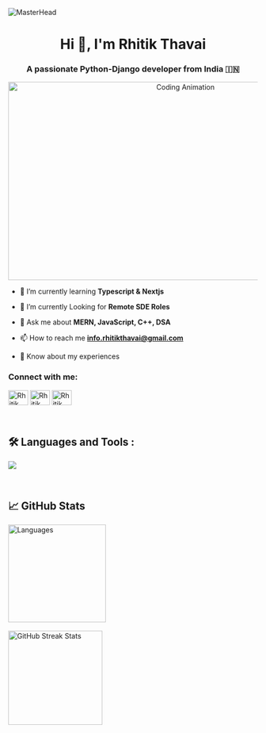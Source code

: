![MasterHead](https://repository-images.githubusercontent.com/588181932/e36ec678-7984-4cdd-8e4c-a3932772ff8e)
<h1 align="center">Hi 👋, I'm Rhitik Thavai</h1>
<h3 align="center">A passionate Python-Django developer from India 🇮🇳 </h3>

<div align="center">
  <img src="https://i.pinimg.com/originals/90/70/32/9070324cdfc07c68d60eed0c39e77573.gif" width="700" height="400" alt="Coding Animation" />
</div>



- 🔭 I’m currently learning **Typescript & Nextjs**

- 🔭 I’m currently Looking for **Remote SDE Roles**

- 💬 Ask me about **MERN, JavaScript, C++, DSA**

- 📫 How to reach me **info.rhitikthavai@gmail.com**

- 📄 Know about my experiences []()

<h3 align="left">Connect with me:</h3>
<p align="left">
<a href="https://x.com/rhitik_thavai?s=21" target="blank"><img align="center" src="https://raw.githubusercontent.com/rahuldkjain/github-profile-readme-generator/master/src/images/icons/Social/twitter.svg" alt="Rhitik Thavai" height="30" width="40" /></a>
<a href="https://www.linkedin.com/in/rhitik-thavai/" target="blank"><img align="center" src="https://raw.githubusercontent.com/rahuldkjain/github-profile-readme-generator/master/src/images/icons/Social/linked-in-alt.svg" alt="Rhitik Thavai" height="30" width="40" /></a>
<a href="https://www.instagram.com/explo.rik?igsh=MTJ6NHA5OG1vMmtpcw%3D%3D&utm_source=qr" target="blank"><img align="center" src="https://raw.githubusercontent.com/rahuldkjain/github-profile-readme-generator/master/src/images/icons/Social/instagram.svg" alt="Rhitik Thavai" height="30" width="40" /></a>

</p>
<br>
<div id="badges">

## 🛠️ Languages and Tools :
<p>
  <a href="https://skillicons.dev">
   <img src="https://skillicons.dev/icons?i=javascript,typescript,react,nextjs,nodejs,express,mongodb,html,css,tailwind,scss,cpp,kotlin,firebase,git,github"/>
  </a>
</p>
</div>

<br>

## 📈 GitHub Stats
<div style="display: flex;">
    <div style="margin-right: 10px;">
         <img src="https://github-readme-stats.vercel.app/api/top-langs/?username=vivek-panchal&layout=compact&theme=highcontrast" alt="Languages" style="height: 197px;"><br> <br>
        <img src="https://github-readme-streak-stats.herokuapp.com/?user=vivek-panchal&theme=highcontrast" alt="GitHub Streak Stats" style="height: 190px;">
    </div>
</div>
<br>

